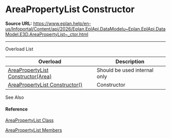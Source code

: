 # AreaPropertyList Constructor

**Source URL:** https://www.eplan.help/en-us/Infoportal/Content/api/2026/Eplan.EplApi.DataModelu~Eplan.EplApi.DataModel.E3D.AreaPropertyList~_ctor.html

---

Overload List

| Overload | Description |
| --- | --- |
| [AreaPropertyList Constructor(Area)](Eplan.EplApi.DataModelu~Eplan.EplApi.DataModel.E3D.AreaPropertyList~_ctor(Area).html) | Should be used internal only |
| [AreaPropertyList Constructor()](Eplan.EplApi.DataModelu~Eplan.EplApi.DataModel.E3D.AreaPropertyList~_ctor().html) | Constructor |



See Also

#### Reference

[AreaPropertyList Class](Eplan.EplApi.DataModelu~Eplan.EplApi.DataModel.E3D.AreaPropertyList.html)
  
[AreaPropertyList Members](Eplan.EplApi.DataModelu~Eplan.EplApi.DataModel.E3D.AreaPropertyList_members.html)